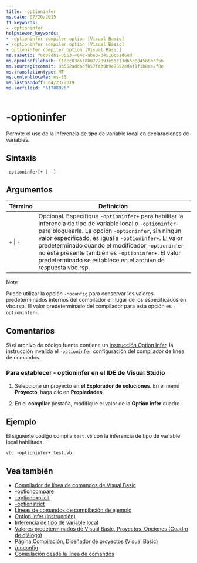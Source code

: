 ```yaml
---
title: -optioninfer
ms.date: 07/20/2015
f1_keywords:
- -optioninfer
helpviewer_keywords:
- -optioninfer compiler option [Visual Basic]
- /optioninfer compiler option [Visual Basic]
- optioninfer compiler option [Visual Basic]
ms.assetid: f6c09db1-0553-464a-abe3-d4510c61d6ed
ms.openlocfilehash: f1dcc03a67880727893e55c13d65a804586b3f56
ms.sourcegitcommit: 9b552addadfb57fab0b9e7852ed4f1f1b8a42f8e
ms.translationtype: MT
ms.contentlocale: es-ES
ms.lasthandoff: 04/23/2019
ms.locfileid: "61788926"
---
```

# <a name="-optioninfer"></a>-optioninfer
Permite el uso de la inferencia de tipo de variable local en declaraciones de variables.  
  
## <a name="syntax"></a>Sintaxis  
  
```  
-optioninfer[+ | -]  
```  
  
## <a name="arguments"></a>Argumentos  
  
|Término|Definición|  
|---|---|  
|`+` &#124; `-`|Opcional. Especifique `-optioninfer+` para habilitar la inferencia de tipo de variable local o `-optioninfer-` para bloquearla. La opción `-optioninfer`, sin ningún valor especificado, es igual a `-optioninfer+`. El valor predeterminado cuando el modificador `-optioninfer` no está presente también es `-optioninfer+`. El valor predeterminado se establece en el archivo de respuesta vbc.rsp.|  
  
> [!NOTE]
>  Puede utilizar la opción `-noconfig` para conservar los valores predeterminados internos del compilador en lugar de los especificados en vbc.rsp. El valor predeterminado del compilador para esta opción es `-optioninfer-`.  
  
## <a name="remarks"></a>Comentarios  
 Si el archivo de código fuente contiene un [instrucción Option Infer](../../../visual-basic/language-reference/statements/option-infer-statement.md), la instrucción invalida el `-optioninfer` configuración del compilador de línea de comandos.  
  
### <a name="to-set--optioninfer-in-the-visual-studio-ide"></a>Para establecer - optioninfer en el IDE de Visual Studio  
  
1. Seleccione un proyecto en **el Explorador de soluciones**. En el menú **Proyecto**, haga clic en **Propiedades**.  
  
2. En el **compilar** pestaña, modifique el valor de la **Option infer** cuadro.  
  
## <a name="example"></a>Ejemplo  
 El siguiente código compila `test.vb` con la inferencia de tipo de variable local habilitada.  
  
```console
vbc -optioninfer+ test.vb  
```  
  
## <a name="see-also"></a>Vea también

- [Compilador de línea de comandos de Visual Basic](../../../visual-basic/reference/command-line-compiler/index.md)
- [-optioncompare](../../../visual-basic/reference/command-line-compiler/optioncompare.md)
- [-optionexplicit](../../../visual-basic/reference/command-line-compiler/optionexplicit.md)
- [-optionstrict](../../../visual-basic/reference/command-line-compiler/optionstrict.md)
- [Líneas de comandos de compilación de ejemplo](../../../visual-basic/reference/command-line-compiler/sample-compilation-command-lines.md)
- [Option Infer (instrucción)](../../../visual-basic/language-reference/statements/option-infer-statement.md)
- [Inferencia de tipo de variable local](../../../visual-basic/programming-guide/language-features/variables/local-type-inference.md)
- [Valores predeterminados de Visual Basic, Proyectos, Opciones (Cuadro de diálogo)](/visualstudio/ide/reference/visual-basic-defaults-projects-options-dialog-box)
- [Página Compilación, Diseñador de proyectos (Visual Basic)](/visualstudio/ide/reference/compile-page-project-designer-visual-basic)
- [/noconfig](../../../visual-basic/reference/command-line-compiler/noconfig.md)
- [Compilación desde la línea de comandos](../../../visual-basic/reference/command-line-compiler/building-from-the-command-line.md)
